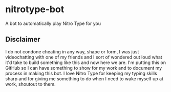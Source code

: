 # nitrotype-bot
A bot to automatically play Nitro Type for you 

## Disclaimer
I do not condone cheating in any way, shape or form, I was just videochatting with one of my friends and I sort of wondered out loud what it'd take to build something like this and now here we are. I'm putting this on GitHub so I can have something to show for my work and to document my process in making this bot. I love Nitro Type for keeping my typing skills sharp and for giving me something to do when I need to wake myself up at work, shoutout to them.
